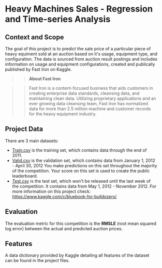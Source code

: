# Heavy Machines Sales - Regression and Time-series Analysis

## Context and Scope
The goal of this project is to predict the sale price of a particular piece of heavy equiment sold at an auction based on it's usage, equipment type, and configuration. The data is sourced from auction result postings and includes information on usage and equipment configurations, created and publically published by Fast Iron on Kaggle.

>> <b>About Fast Iron</b>

>> Fast Iron is a content-focused business that aids customers in creating enterprise data standards, cleansing data, and maintaining clean data. Utilizing proprietary applications and an ever growing data cleansing team, Fast Iron has normalized data for more than 2.5 million machine and customer records for the heavy equipment industry.

## Project Data

There are 3 main datasets:

* <ins>Train.csv</ins> is the training set, which contains data through the end of 2011.
* <ins>Valid.csv</ins> is the validation set, which contains data from January 1, 2012 - April 30, 2012 You make predictions on this set throughout the majority of the competition. Your score on this set is used to create the public leaderboard.
* <ins>Test.csv</ins> is the test set, which won't be released until the last week of the competition. It contains data from May 1, 2012 - November 2012.
For more information on this project check: https://www.kaggle.com/c/bluebook-for-bulldozers/

## Evaluation
The evaluation metric for this competition is the <b>RMSLE</b> (root mean squared log error) between the actual and predicted auction prices.

## Features
A data dictionary provided by Kaggle detailing all features of the dataset can be found in the project files.
